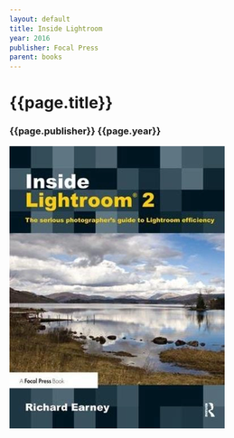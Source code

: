 ```yaml
---
layout: default
title: Inside Lightroom
year: 2016
publisher: Focal Press
parent: books
---
```


# {{page.title}}

### {{page.publisher}} {{page.year}}


![{{page.title}}](inside-lightroom.webp "[{{page.title}}")